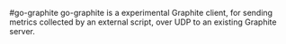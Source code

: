 #go-graphite
go-graphite is a experimental Graphite client, for sending metrics collected by
an external script, over UDP to an existing Graphite server.
